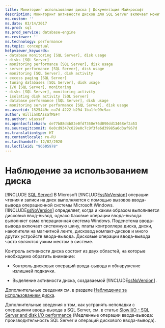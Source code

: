 ```yaml
---
title: Мониторинг использования диска | Документация Майкрософт
description: Мониторинг активности дисков для SQL Server включает мониторинг дискового ввода-вывода и выявление избыточной подкачки, а также изоляцию активности дисков, создаваемой SQL Server.
ms.custom: ''
ms.date: 03/14/2017
ms.prod: sql
ms.prod_service: database-engine
ms.reviewer: ''
ms.technology: performance
ms.topic: conceptual
helpviewer_keywords:
- database monitoring [SQL Server], disk usage
- disks [SQL Server]
- monitoring performance [SQL Server], disk usage
- server performance [SQL Server], disk usage
- monitoring [SQL Server], disk activity
- excess paging [SQL Server]
- tuning databases [SQL Server], disk usage
- I/O [SQL Server], monitoring
- disks [SQL Server], monitoring activity
- isolating disk activity [SQL Server]
- database performance [SQL Server], disk usage
- monitoring server performance [SQL Server], disk usage
ms.assetid: 1525449c-ea7d-4222-b294-1ba1fe99c9ac
author: WilliamDAssafMSFT
ms.author: wiassaf
ms.openlocfilehash: de77b88d4b82e0fd7360e76d090dd13468ef2a53
ms.sourcegitcommit: 0e0cd9347c029e0c7c9f3fe6d39985a6d3af967d
ms.translationtype: HT
ms.contentlocale: ru-RU
ms.lasthandoff: 12/02/2020
ms.locfileid: "96505978"
---
```

# <a name="monitor-disk-usage"></a>Наблюдение за использованием диска
 [!INCLUDE [SQL Server](../../includes/applies-to-version/sqlserver.md)]
  В Microsoft [!INCLUDE[ssNoVersion](../../includes/ssnoversion-md.md)] операции чтения и записи на диск выполняются с помощью вызовов ввода-вывода операционной системы Microsoft Windows. [!INCLUDE[ssNoVersion](../../includes/ssnoversion-md.md)] определяет, когда и каким образом выполняется дисковый ввод-вывод, однако базовые операции ввода-вывода выполняет сама операционная система Windows. Подсистема ввода-вывода включает системную шину, платы контроллера диска, диски, накопители на магнитной ленте, дисковод компакт-дисков и много других устройств ввода-вывода. Дисковые операции ввода-вывода часто являются узким местом в системе.  
  
 Контроль активности диска состоит из двух областей, на которые необходимо обратить внимание:  
  
-   Контроль дисковых операций ввода-вывода и обнаружение излишней подкачки.  
  
-   Выделение активности диска, создаваемой [!INCLUDE[ssNoVersion](../../includes/ssnoversion-md.md)] .  
  
 Дополнительные сведения см. в разделе [Наблюдение за использованием диска](https://social.technet.microsoft.com/wiki/contents/articles/monitoring-disk-usage.aspx). 
 
 Дополнительные сведения о том, как устранять неполадки с операциями ввода-вывода в SQL Server, см. в статье [Slow I/O - SQL Server and disk I/O performance](https://techcommunity.microsoft.com/t5/SQL-Server-Support/Slow-I-O-SQL-Server-and-disk-I-O-performance/ba-p/333983) (Медленные операции ввода-вывода: производительность SQL Server и операций дискового ввода-вывода).
  
  
